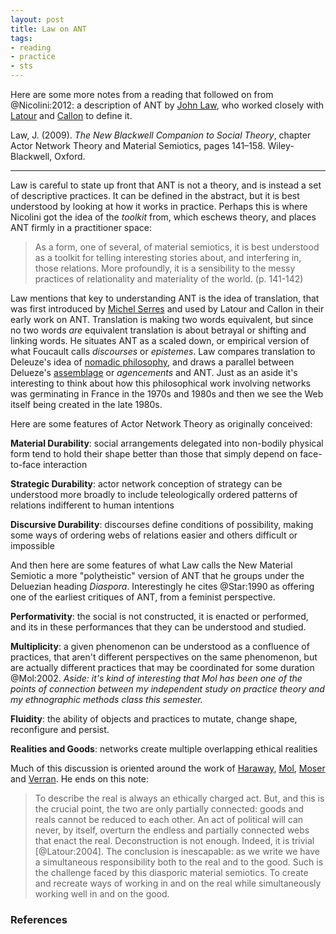 ```yaml
---
layout: post
title: Law on ANT
tags:
- reading
- practice
- sts
---
```


Here are some more notes from a reading that followed on from @Nicolini:2012: a
description of ANT by [John Law], who worked closely with [Latour] and [Callon]
to define it.

Law, J. (2009). *The New Blackwell Companion to Social Theory*, chapter Actor
Network Theory and Material Semiotics, pages 141–158. Wiley-Blackwell, Oxford.

---

Law is careful to state up front that ANT is not a theory, and is instead a set
of descriptive practices. It can be defined in the abstract, but it is best
understood by looking at how it works in practice. Perhaps this is where
Nicolini got the idea of the *toolkit* from, which eschews theory, and places
ANT firmly in a practitioner space:

> As a form, one of several, of material semiotics, it is best understood as a
> toolkit for telling interesting stories about, and interfering in, those
> relations. More profoundly, it is a sensibility to the messy practices of
> relationality and materiality of the world. (p. 141-142)

Law mentions that key to understanding ANT is the idea of translation, that was
first introduced by [Michel Serres] and used by Latour and Callon in their early
work on ANT. Translation is making two words equivalent, but since no two words
*are* equivalent translation is about betrayal or shifting and linking words. He
situates ANT as a scaled down, or empirical version of what Foucault calls
*discourses* or *epistemes*. Law compares translation to Deleuze's idea of
[nomadic philosophy], and draws a parallel between Delueze's [assemblage] or
*agencements* and ANT. Just as an aside it's interesting to think about how this
philosophical work involving networks was germinating in France in the 1970s and
1980s and then we see the Web itself being created in the late 1980s.

Here are some features of Actor Network Theory as originally conceived:

**Material Durability**: social arrangements delegated into non-bodily physical
form tend to hold their shape better than those that simply depend on
face-to-face interaction

**Strategic Durability**: actor network conception of strategy can be understood
more broadly to include teleologically ordered patterns of relations indifferent
to human intentions

**Discursive Durability**: discourses define conditions of possibility, making
some ways of ordering webs of relations easier and others difficult or
impossible

And then here are some features of what Law calls the New Material Semiotic a
more "polytheistic" version of ANT that he groups under the Deluezian heading
*Diaspora*. Interestingly he cites @Star:1990 as offering one of the earliest
critiques of ANT, from a feminist perspective.

**Performativity**: the social is not constructed, it is enacted or performed,
and its in these performances that they can be understood and studied.

**Multiplicity**: a given phenomenon can be understood as a confluence of
practices, that aren't different perspectives on the same phenomenon, but are
actually different practices that may be coordinated for some duration
@Mol:2002. *Aside: it's kind of interesting that Mol has been one of the points
of connection between my independent study on practice theory and my
ethnographic methods class this semester.*

**Fluidity**: the ability of objects and practices to mutate, change shape,
reconfigure and persist.

**Realities and Goods**: networks create multiple overlapping ethical realities

Much of this discussion is oriented around the work of [Haraway], [Mol], [Moser]
and [Verran]. He ends on this note:

> To describe the real is always an ethically charged act. But, and this is the
> crucial point, the two are only partially connected: goods and reals cannot be
> reduced to each other. An act of political will can never, by itself, overturn
> the endless and partially connected webs that enact the real. Deconstruction
> is not enough. Indeed, it is trivial [@Latour:2004]. The conclusion is
> inescapable: as we write we have a simultaneous responsibility both to the
> real and to the good. Such is the challenge faced by this diasporic material
> semiotics. To create and recreate ways of working in and on the real while
> simultaneously working well in and on the good.

### References

[Michel Serres]: https://en.wikipedia.org/wiki/Michel_Serres
[Verran]: https://en.wikipedia.org/wiki/Helen_Verran
[Moser]: https://www.researchgate.net/profile/Ingunn_Moser
[Haraway]: https://en.wikipedia.org/wiki/Donna_Haraway
[John Law]: https://en.wikipedia.org/wiki/John_Law_(sociologist)
[Callon]: https://en.wikipedia.org/wiki/Michel_Callon
[Latour]: https://en.wikipedia.org/wiki/Bruno_Latour
[nomadic philosophy]: https://en.wikipedia.org/wiki/Rhizome_(philosophy)
[Mol]: https://en.wikipedia.org/wiki/Annemarie_Mol
[assemblage]: https://en.wikipedia.org/wiki/Assemblage_(philosophy)
